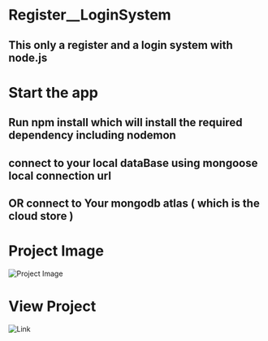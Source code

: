 # Register__LoginSystem
## This only a register and a login system with node.js

# Start the app 
## Run npm install which will install the required dependency including nodemon
## connect to your local dataBase using mongoose local connection url 
## OR connect to Your mongodb atlas ( which is the cloud store )

# Project Image 
![Project Image](./images/Screenshot "Title")

# View Project 
![Link](https://nodejs-login-register1.herokuapp.com/login) 


